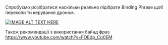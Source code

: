 Спробуємо розібратися наскільки реально підібрати Binding Phrase щоб перехопи ти керування дроном. 

[![IMAGE ALT TEXT HERE](https://img.youtube.com/vi/FOEdp_Cg0EM/0.jpg)](https://www.youtube.com/watch?v=FOEdp_Cg0EM)

Також рекомендації з використання байнд фраз https://www.youtube.com/watch?v=FOEdp_Cg0EM
